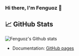 ### Hi there, I'm Fenguoz 👋

## &#x1f4c8; GitHub Stats

![Fenguoz's Github stats](https://github-readme-stats.vercel.app/api?username=Fenguoz&show_icons=true)

- Documentation: [GitHub pages](https://fenguoz.github.io)


<!--
**Fenguoz/Fenguoz** is a ✨ _special_ ✨ repository because its `README.md` (this file) appears on your GitHub profile.

Here are some ideas to get you started:

- 🔭 I’m currently working on ...
- 🌱 I’m currently learning ...
- 👯 I’m looking to collaborate on ...
- 🤔 I’m looking for help with ...
- 💬 Ask me about ...
- 📫 How to reach me: ...
- 😄 Pronouns: ...
- ⚡ Fun fact: ...
-->
